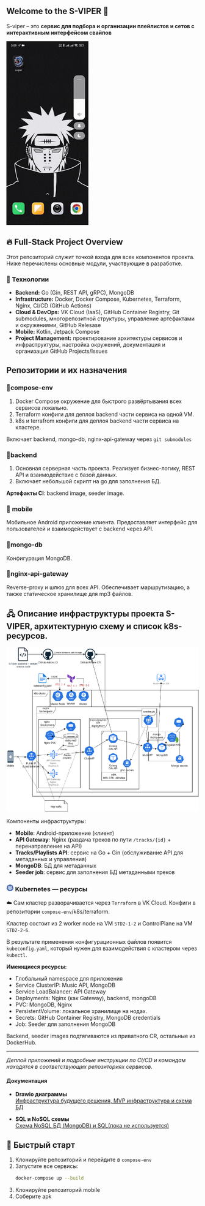 ## Welcome to the **S-VIPER** 🐍

S-viper – это **сервис для подбора и организации плейлистов и сетов с интерактивным интерфейсом свайпов**

![mobile](images/mobile.gif)

## 🔥 Full-Stack Project Overview

Этот репозиторий служит точкой входа для всех компонентов проекта. Ниже перечислены основные модули, участвующие в разработке.

### 🧰 Технологии
- **Backend:** Go (Gin, REST API, gRPC), MongoDB
- **Infrastructure:** Docker, Docker Compose, Kubernetes, Terraform, Nginx, CI/CD (GitHub Actions)
- **Cloud & DevOps:** VK Cloud (IaaS), GitHub Container Registry, Git submodules, многорепозитной структуры, управление артефактами и окружениями, GitHub Relesase
- **Mobile:** Kotlin, Jetpack Compose
- **Project Management:** проектирование архитектуры сервисов и инфраструктуры, настройка окружений, документация и организация GitHub Projects/Issues  



## Репозитории и их назначения

### 🔹**compose-env**  
  1. Docker Compose окружение для быстрого развёртывания всех сервисов локально.
  1. Terraform конфиги для деплоя backend части сервиса на одной VM.
  1. k8s и terrafrom конфиги для деплоя backend части сервиса на кластере.

  Включает backend, mongo-db, nginx-api-gateway через `git submodules`

### 🔹**backend**  
  1. Основная серверная часть проекта. Реализует бизнес-логику, REST API и взаимодействие с базой данных.
  1. Включает небольшой скрипт на go для заполнения БД.
  
  **Артефакты CI**: backend image, seeder image.

### 🔹 **mobile**  
  Мобильное Android приложение клиента. Предоставляет интерфейс для пользователей и взаимодействует с backend через API.

### 🔹**mongo-db**  
  Конфигурация MongoDB.

### 🔹**nginx-api-gateway**  
  Reverse-proxy и шлюз для всех API. Обеспечивает маршрутизацию, а также статическое хранилище для mp3 файлов.


## 🖧 Описание инфраструктуры проекта S-VIPER, архитектурную схему и список k8s-ресурсов.
  
  ![infra](images/sviper_infra.png)
  
  Компоненты инфраструктуры:
  * **Mobile**: Android-приложение (клиент)
  * **API Gateway**: Nginx (раздача треков по пути `/tracks/{id}` + перенаправление на API)
  * **Tracks/Playlists API**: сервис на Go + Gin (обслуживание API для метаданных и управления)
  * **MongoDB**: БД для метаданных
  * **Seeder job**: сервис для заполнения БД метаданными треков
  
    
  ### <svg width="19px" xmlns="http://www.w3.org/2000/svg" viewBox="0 0 128 128"><g fill="#486bb3"><path d="M56.484 55.098c.37.27.82.43 1.31.43 1.2 0 2.18-.95 2.23-2.13l.05-.03.75-13.26c-.9.11-1.8.26-2.7.46-4.93 1.12-9.2 3.55-12.54 6.83l10.87 7.71.03-.01zM55.034 74.528a2.218 2.218 0 00-2.58-1.69l-.02-.03-13.05 2.21a26.15 26.15 0 0010.51 13.15l5.06-12.22-.04-.05c.17-.42.23-.89.12-1.37zM50.694 65.118c.44-.12.85-.38 1.16-.76.75-.94.62-2.29-.28-3.07l.01-.05-9.93-8.88a26.07 26.07 0 00-3.7 16.48l12.73-3.67.01-.05zM60.334 69.018l3.66 1.76 3.66-1.75.9-3.95-2.53-3.16h-4.06l-2.54 3.16zM67.934 53.348c.02.46.18.91.49 1.29.75.94 2.1 1.11 3.06.41l.04.02 10.8-7.66c-4.08-3.99-9.4-6.6-15.15-7.3l.75 13.24h.01zM75.514 72.778c-.17-.03-.34-.05-.51-.04-.29.01-.58.09-.85.22a2.23 2.23 0 00-1.08 2.89l-.02.02 5.11 12.34c4.93-3.14 8.61-7.83 10.54-13.24l-13.16-2.23-.03.04zM65.954 79.318a2.246 2.246 0 00-2.04-1.17c-.77.03-1.5.46-1.89 1.18h-.01l-6.42 11.6a26.16 26.16 0 0014.27.73c.88-.2 1.74-.44 2.57-.72l-6.43-11.63h-.05z"/><path d="M124.544 76.788l-10.44-45.33a8.012 8.012 0 00-4.37-5.43l-42.24-20.18a8.157 8.157 0 00-3.92-.78 8.15 8.15 0 00-3.1.78l-42.24 20.18a8.055 8.055 0 00-4.37 5.43l-10.41 45.34a7.92 7.92 0 001.1 6.14c.14.22.3.43.46.64l29.24 36.35a8.087 8.087 0 006.32 3.01l46.89-.01c2.46 0 4.78-1.11 6.32-3.01l29.23-36.36a7.981 7.981 0 001.53-6.77zm-16.07-.55c-.31 1.35-1.76 2.17-3.26 1.85-.01 0-.03 0-.04-.01-.02 0-.03-.01-.05-.02-.21-.05-.47-.09-.65-.14-.86-.23-1.49-.58-2.27-.88-1.67-.6-3.06-1.1-4.41-1.3-.69-.05-1.04.27-1.42.52-.18-.04-.75-.14-1.08-.19-2.42 7.61-7.58 14.21-14.57 18.33.12.29.33.91.42 1.02-.16.43-.4.83-.19 1.49.49 1.27 1.28 2.52 2.24 4.01.46.69.94 1.22 1.36 2.02.1.19.23.48.33.68.65 1.39.17 2.99-1.08 3.59-1.26.61-2.82-.03-3.5-1.43-.1-.2-.23-.46-.31-.65-.36-.82-.48-1.52-.73-2.32-.57-1.68-1.05-3.07-1.73-4.25-.39-.57-.86-.64-1.29-.78-.08-.14-.38-.69-.54-.97-1.4.53-2.84.97-4.34 1.31-6.56 1.49-13.13.89-18.99-1.37l-.57 1.04c-.43.11-.84.23-1.09.53-.92 1.1-1.29 2.86-1.96 4.54-.25.79-.37 1.5-.73 2.32-.08.19-.22.45-.31.64v.01l-.01.01c-.67 1.39-2.23 2.03-3.49 1.43-1.25-.6-1.72-2.2-1.08-3.59.1-.2.22-.49.32-.68.42-.79.89-1.33 1.36-2.02.96-1.5 1.8-2.84 2.29-4.11.12-.42-.06-1-.22-1.43l.46-1.1c-6.73-3.99-12.04-10.34-14.58-18.21l-1.1.19c-.3-.17-.89-.56-1.45-.51-1.35.2-2.74.7-4.41 1.3-.78.3-1.4.64-2.27.87-.18.05-.44.1-.65.15-.02 0-.03.01-.05.02-.01 0-.03 0-.04.01-1.5.32-2.95-.5-3.26-1.85-.31-1.35.65-2.72 2.14-3.08.01 0 .03-.01.04-.01.01 0 .01 0 .02-.01.21-.05.48-.12.68-.16.88-.17 1.6-.13 2.43-.19 1.77-.19 3.23-.34 4.53-.75.41-.17.81-.74 1.09-1.1l1.06-.31c-1.19-8.22.82-16.28 5.16-22.81l-.81-.72c-.05-.32-.12-1.04-.51-1.46-.99-.93-2.25-1.71-3.76-2.64-.72-.42-1.38-.69-2.1-1.23-.15-.11-.36-.29-.52-.42-.01-.01-.03-.02-.04-.03-1.21-.97-1.49-2.64-.62-3.73.49-.61 1.24-.92 2.01-.89.6.02 1.23.24 1.76.66.17.14.41.32.56.45.68.58 1.09 1.16 1.66 1.77 1.25 1.27 2.28 2.32 3.41 3.08.59.35 1.05.21 1.5.15.15.11.63.46.91.65 4.3-4.57 9.96-7.95 16.52-9.44 1.53-.35 3.05-.58 4.57-.7l.06-1.07c.34-.33.71-.79.82-1.31.11-1.36-.07-2.82-.28-4.59-.12-.82-.31-1.51-.35-2.4-.01-.18 0-.44.01-.65 0-.02-.01-.05-.01-.07 0-1.55 1.13-2.81 2.53-2.81s2.53 1.26 2.53 2.81c0 .22.01.52.01.72-.03.89-.23 1.58-.35 2.4-.21 1.76-.4 3.23-.29 4.59.1.68.5.95.83 1.26.01.18.04.79.06 1.13 8.04.71 15.5 4.39 20.99 10.14l.96-.69c.33.02 1.04.12 1.53-.17 1.13-.76 2.16-1.82 3.41-3.08.57-.61.99-1.18 1.67-1.77.15-.13.39-.31.56-.45 1.21-.97 2.9-.86 3.77.23s.59 2.76-.62 3.73c-.17.14-.39.33-.56.45-.72.53-1.38.8-2.1 1.23-1.51.93-2.77 1.71-3.76 2.64-.47.5-.43.98-.48 1.43-.14.13-.63.57-.9.8a32.75 32.75 0 014.74 10.95c.92 3.99 1.06 7.97.53 11.8l1.02.3c.18.26.56.89 1.09 1.1 1.3.41 2.76.56 4.53.75.83.07 1.55.03 2.43.19.21.04.52.12.73.17 1.5.37 2.45 1.74 2.14 3.09z"/><path d="M86.274 52.358l-9.88 8.84.01.03c-.34.3-.6.7-.71 1.18-.27 1.17.44 2.33 1.58 2.65l.01.05 12.79 3.68c.27-2.76.11-5.62-.55-8.48-.66-2.89-1.77-5.56-3.25-7.95z"/></g></svg> Kubernetes — ресурсы
  ☁️ Сам кластер разворачивается через `Terraform` в VK Cloud. Конфиги в репозитории `compose-env`/k8s/terraform.
  
  Кластер состоит из 2 worker node на VM `STD2-1-2` и ControlPlane на VM `STD2-2-6`. 
  
  В результате применения конфигурационных файлов появится `kubeconfig.yaml`, который нужен для взаимодействия с кластером через `kubectl`.
  
  **Имеющиеся ресурсы:**
  * Глобальный namespace для приложения
  * Service ClusterIP: Music API, MongoDB
  * Service LoadBalancer: API Gateway
  * Deployments: Nginx (как Gateway), backend, mongoDB
  * PVC: MongoDB, Nginx
  * PersistentVolume: локальное хранилище на нодах.
  * Secrets: GitHub Container Registry, MongoDB credentials
  * Job: Seeder для заполнения MongoDB
  
  Backend, seeder images подтягиваются из приватного CR, остальные из DockerHub.
  
  ---
  
  *Деплой приложений и подробные инструкции по CI/CD и командам находятся в соответствующих репозиториях сервисов.*


#### Документация

- **Drawio диаграммы**  
  [Инфраструктура будущего решения, MVP инфраструктура и схема БД](https://github.com/S-VIPER/.github/tree/main/drawio-architecture)
 
  
- **SQL и NoSQL схемы**  
  [Схема NoSQL БД (MongoDB) и SQL(пока не используется)](https://github.com/S-VIPER/.github/blob/main/database_schema.md)


## 🚀 Быстрый старт

1. Клонируйте репозиторий и перейдите в `compose-env`
2. Запустите все сервисы:
   ```bash
   docker-compose up --build
3. Клонируйте репозиторий mobile
4. Соберите apk
